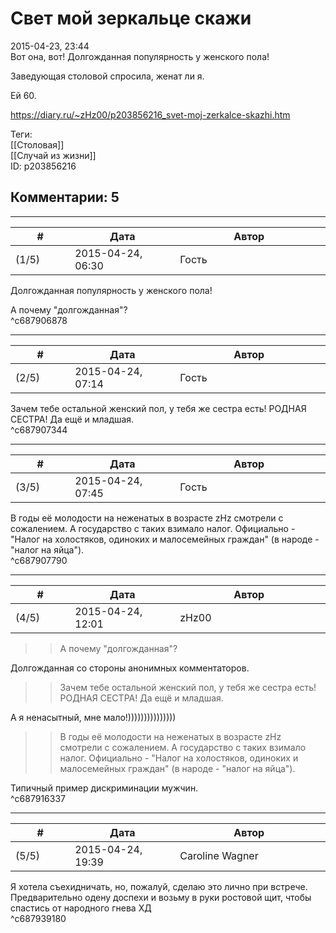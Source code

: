 Свет мой зеркальце скажи
========================

  
2015-04-23, 23:44  
 Вот она, вот! Долгожданная популярность у женского пола!   
   
 Заведующая столовой спросила, женат ли я.   
   
 Ей 60.   
  
<https://diary.ru/~zHz00/p203856216_svet-moj-zerkalce-skazhi.htm>  
  
Теги:  
[[Столовая]]  
[[Случай из жизни]]  
ID: p203856216  


Комментарии: 5
--------------

  


---



|         #         |              Дата              |                     Автор                     |           ID           |
| --- | --- | --- | --- |
| (1/5) | 2015-04-24, 06:30 | Гость | c687906878 |

  
  Долгожданная популярность у женского пола!    
   
 А почему "долгожданная"?   
 ^c687906878

---



|         #         |              Дата              |                     Автор                     |           ID           |
| --- | --- | --- | --- |
| (2/5) | 2015-04-24, 07:14 | Гость | c687907344 |

  
 Зачем тебе остальной женский пол, у тебя же сестра есть! РОДНАЯ СЕСТРА! Да ещё и младшая.   
 ^c687907344

---



|         #         |              Дата              |                     Автор                     |           ID           |
| --- | --- | --- | --- |
| (3/5) | 2015-04-24, 07:45 | Гость | c687907790 |

  
 В годы её молодости на неженатых в возрасте zHz смотрели с сожалением. А государство с таких взимало налог. Официально - "Налог на холостяков, одиноких и малосемейных граждан" (в народе - "налог на яйца").   
 ^c687907790

---



|         #         |              Дата              |                     Автор                     |           ID           |
| --- | --- | --- | --- |
| (4/5) | 2015-04-24, 12:01 | zHz00 | c687916337 |

  
 >>А почему "долгожданная"?   
   
 Долгожданная со стороны анонимных комментаторов.   
   
 >>Зачем тебе остальной женский пол, у тебя же сестра есть! РОДНАЯ СЕСТРА! Да ещё и младшая.   
   
 А я ненасытный, мне мало!)))))))))))))))   
   
 >>В годы её молодости на неженатых в возрасте zHz смотрели с сожалением. А государство с таких взимало налог. Официально - "Налог на холостяков, одиноких и малосемейных граждан" (в народе - "налог на яйца").   
   
 Типичный пример дискриминации мужчин.   
 ^c687916337

---



|         #         |              Дата              |                     Автор                     |           ID           |
| --- | --- | --- | --- |
| (5/5) | 2015-04-24, 19:39 | Caroline Wagner | c687939180 |

  
 Я хотела съехидничать, но, пожалуй, сделаю это лично при встрече.   
 Предварительно одену доспехи и возьму в руки ростовой щит, чтобы спастись от народного гнева ХД   
 ^c687939180